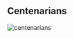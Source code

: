 ## Centenarians 

![centenarians](https://github.com/manassehoduor/TidyTuesday/assets/20558188/cb649598-8045-4a89-92a1-f34d06173171)
